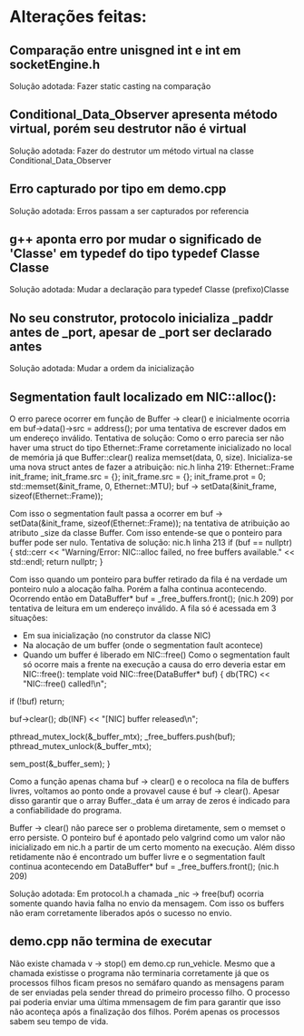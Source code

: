 # Alterações feitas:

## Comparação entre unisgned int e int em socketEngine.h
Solução adotada: Fazer static casting na comparação

## Conditional_Data_Observer apresenta método virtual, porém seu destrutor não é virtual
Solução adotada: Fazer do destrutor um método virtual na classe Conditional_Data_Observer

## Erro capturado por tipo em demo.cpp
Solução adotada: Erros passam a ser capturados por referencia

## g++ aponta erro por mudar o significado de 'Classe' em typedef do tipo typedef Classe<C> Classe
Solução adotada: Mudar a declaração para typedef Classe<C> (prefixo)Classe

## No seu construtor, protocolo inicializa _paddr antes de _port, apesar de _port ser declarado antes
Solução adotada: Mudar a ordem da inicialização

## Segmentation fault localizado em NIC<SocketEngine>::alloc():
O erro parece ocorrer em função de Buffer -> clear() e inicialmente ocorria em buf->data()->src = address(); por uma tentativa de escrever dados em um endereço inválido.
Tentativa de solução:
Como o erro parecia ser não haver uma struct do tipo Ethernet::Frame corretamente inicializado no local de memória já que Buffer<T>::clear() realiza memset(data, 0, size). Inicializa-se uma nova struct antes de fazer a atribuição:
nic.h linha 219:
Ethernet::Frame init_frame;
    init_frame.src = {};
    init_frame.src = {};
    init_frame.prot = 0;
    std::memset(&init_frame, 0, Ethernet::MTU);
    buf -> setData(&init_frame, sizeof(Ethernet::Frame));

Com isso o segmentation fault passa a ocorrer em buf -> setData(&init_frame, sizeof(Ethernet::Frame)); na tentativa de atribuição ao atributo _size da classe Buffer. Com isso entende-se que o ponteiro para buffer pode ser nulo.
Tentativa de solução:
nic.h linha 213
if (buf == nullptr) {
    std::cerr << "Warning/Error: NIC::alloc failed, no free buffers available." << std::endl;
    return nullptr;
}

Com isso quando um ponteiro para buffer retirado da fila é na verdade um ponteiro nulo a alocação falha. Porém a falha continua acontecendo. Ocorrendo então em DataBuffer* buf = _free_buffers.front(); (nic.h 209) por tentativa de leitura em um endereço inválido. A fila só é acessada em 3 situações: 
- Em sua inicialização (no construtor da classe NIC)
- Na alocação de um buffer (onde o segmentation fault acontece)
- Quando um buffer é liberado em NIC<SocketEngine>::free()
Como o segmentation fault só ocorre mais a frente na execução a causa do erro deveria estar em NIC<SocketEngine>::free():
template <typename Engine>
void NIC<Engine>::free(DataBuffer* buf) 
{
db<NIC>(TRC) << "NIC<Engine>::free() called!\n";

if (!buf) return;

buf->clear();
db<NIC>(INF) << "[NIC] buffer released\n";

pthread_mutex_lock(&_buffer_mtx);
_free_buffers.push(buf);
pthread_mutex_unlock(&_buffer_mtx);

sem_post(&_buffer_sem);
}

Como a função apenas chama buf -> clear() e o recoloca na fila de buffers livres, voltamos ao ponto onde a provavel cause é buf -> clear(). Apesar disso garantir que o array Buffer._data é um array de zeros é indicado para a confiabilidade do programa.

Buffer -> clear() não parece ser o problema diretamente, sem o memset o erro persiste.
O ponteiro buf é apontado pelo valgrind como um valor não inicializado em nic.h a partir de um certo momento na execução. Além disso retidamente não é encontrado um buffer livre e o segmentation fault continua acontecendo em DataBuffer* buf = _free_buffers.front(); (nic.h 209)

Solução adotada:
Em protocol.h a chamada _nic -> free(buf) ocorria somente quando havia falha no envio da mensagem. Com isso os buffers não eram corretamente liberados após o sucesso no envio.

## demo.cpp não termina de executar
Não existe chamada v -> stop() em demo.cp run_vehicle. Mesmo que a chamada existisse o programa não terminaria corretamente já que os processos filhos ficam presos no semáfaro quando as mensagens param de ser enviadas pela sender thread do primeiro processo filho. O processo pai poderia enviar uma última mmensagem de fim para garantir que isso não aconteça após a finalização dos filhos. Porém apenas os processos sabem seu tempo de vida.
